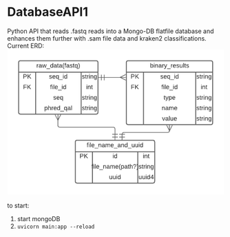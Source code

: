 # DatabaseAPI1
Python API that reads .fastq reads into a Mongo-DB flatfile database and enhances them further with .sam file data and kraken2 classifications.
Current ERD: 
![one single table: sequence_id followed by further datapoints](images/postgresV1.png "ERD for postgresDB")

to start:  
1. start mongoDB
2. ```uvicorn main:app --reload```